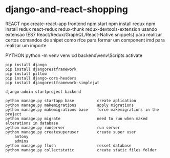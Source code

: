 # django-and-react-shopping

REACT
    npx create-react-app frontend
    npm start
    npm install redux
    npm install redux react-redux redux-thunk redux-devtools-extension
    usando extensao (ES7 React/Redux/GraphQL/React-Native snippets) para realizar certos comandos de snipet como
        rfce para formar um component
        imd para realizar um importe

PYTHON
    python -m venv venv
    cd backend\venv\Scripts
    activate

    pip install django
    pip install djangorestframework
    pip install pillow
    pip install django-cors-headers
    pip install djangorestframework-simplejwt
    
    django-admin startproject backend

    python manage.py startapp base          create aplication
    python manage.py makemigrations         apply migrations
    python manage.py makemigrations base    force makemigrations in the project
    python manage.py migrate                need to run when maked alterations in database
    python manage.py runserver              run server
    python manage.py createsuperuser        create super user
        antony
        admins
    python manage.py flush                  resset database
    python manage.py collectstatic          create static files folder